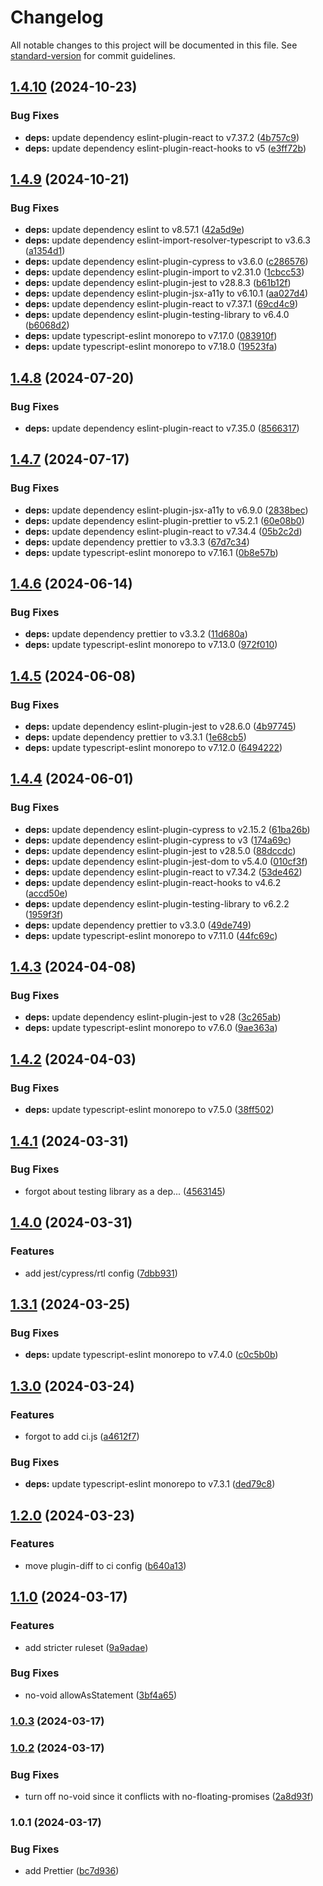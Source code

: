 # Changelog

All notable changes to this project will be documented in this file. See [standard-version](https://github.com/conventional-changelog/standard-version) for commit guidelines.

## [1.4.10](https://github.com/mrijke/eslint-config/compare/v1.4.9...v1.4.10) (2024-10-23)


### Bug Fixes

* **deps:** update dependency eslint-plugin-react to v7.37.2 ([4b757c9](https://github.com/mrijke/eslint-config/commit/4b757c9579e84a40ba1b9ba0605709d1668140e0))
* **deps:** update dependency eslint-plugin-react-hooks to v5 ([e3ff72b](https://github.com/mrijke/eslint-config/commit/e3ff72becbc8a87fe770e043354381b1a7337e4a))

## [1.4.9](https://github.com/mrijke/eslint-config/compare/v1.4.8...v1.4.9) (2024-10-21)


### Bug Fixes

* **deps:** update dependency eslint to v8.57.1 ([42a5d9e](https://github.com/mrijke/eslint-config/commit/42a5d9e8a2d8d097c326004797ebc9130b7f9f19))
* **deps:** update dependency eslint-import-resolver-typescript to v3.6.3 ([a1354d1](https://github.com/mrijke/eslint-config/commit/a1354d1304e4776e9af3523290742256ce3de731))
* **deps:** update dependency eslint-plugin-cypress to v3.6.0 ([c286576](https://github.com/mrijke/eslint-config/commit/c28657687b11eb06fb9a932ab8f53ab10e920492))
* **deps:** update dependency eslint-plugin-import to v2.31.0 ([1cbcc53](https://github.com/mrijke/eslint-config/commit/1cbcc539e8946bde8db7cb46c063c052efd1768e))
* **deps:** update dependency eslint-plugin-jest to v28.8.3 ([b61b12f](https://github.com/mrijke/eslint-config/commit/b61b12f2207a3ced01d9265cdfc480ab9a4e470d))
* **deps:** update dependency eslint-plugin-jsx-a11y to v6.10.1 ([aa027d4](https://github.com/mrijke/eslint-config/commit/aa027d409301c1411d961ef799904a8bb1b28d85))
* **deps:** update dependency eslint-plugin-react to v7.37.1 ([69cd4c9](https://github.com/mrijke/eslint-config/commit/69cd4c93e5cf2dc2b3ae2b4facbe74708ea1db4c))
* **deps:** update dependency eslint-plugin-testing-library to v6.4.0 ([b6068d2](https://github.com/mrijke/eslint-config/commit/b6068d2133478afca5e6d3ce11fb796b94e389af))
* **deps:** update typescript-eslint monorepo to v7.17.0 ([083910f](https://github.com/mrijke/eslint-config/commit/083910f9efbbe6761e049ccab45dc15df4c7eb9c))
* **deps:** update typescript-eslint monorepo to v7.18.0 ([19523fa](https://github.com/mrijke/eslint-config/commit/19523fac0e40ed2383d1724f6992e515a6827ea6))

## [1.4.8](https://github.com/mrijke/eslint-config/compare/v1.4.7...v1.4.8) (2024-07-20)


### Bug Fixes

* **deps:** update dependency eslint-plugin-react to v7.35.0 ([8566317](https://github.com/mrijke/eslint-config/commit/8566317b06232088badb1cea5e99f47d3fb6117b))

## [1.4.7](https://github.com/mrijke/eslint-config/compare/v1.4.6...v1.4.7) (2024-07-17)


### Bug Fixes

* **deps:** update dependency eslint-plugin-jsx-a11y to v6.9.0 ([2838bec](https://github.com/mrijke/eslint-config/commit/2838becb76703461ce2b53bd86c3aa725f38a79c))
* **deps:** update dependency eslint-plugin-prettier to v5.2.1 ([60e08b0](https://github.com/mrijke/eslint-config/commit/60e08b0c5b53b2955bc09aed64c4a07e9ad63e97))
* **deps:** update dependency eslint-plugin-react to v7.34.4 ([05b2c2d](https://github.com/mrijke/eslint-config/commit/05b2c2d3c9a39033d6e67336ddc5a2eb24f7b989))
* **deps:** update dependency prettier to v3.3.3 ([67d7c34](https://github.com/mrijke/eslint-config/commit/67d7c346bfa0c9767276f59c118ae902b1bef346))
* **deps:** update typescript-eslint monorepo to v7.16.1 ([0b8e57b](https://github.com/mrijke/eslint-config/commit/0b8e57b3b1007df9564cad281c1353b684e25e8b))

## [1.4.6](https://github.com/mrijke/eslint-config/compare/v1.4.5...v1.4.6) (2024-06-14)


### Bug Fixes

* **deps:** update dependency prettier to v3.3.2 ([11d680a](https://github.com/mrijke/eslint-config/commit/11d680aaffa26c92c14fe7d03bd2cd32ce3d3f67))
* **deps:** update typescript-eslint monorepo to v7.13.0 ([972f010](https://github.com/mrijke/eslint-config/commit/972f010903156973530ef3dd862fa4aeb6d16f4e))

## [1.4.5](https://github.com/mrijke/eslint-config/compare/v1.4.4...v1.4.5) (2024-06-08)


### Bug Fixes

* **deps:** update dependency eslint-plugin-jest to v28.6.0 ([4b97745](https://github.com/mrijke/eslint-config/commit/4b977459402d0e3aa96370b41442e79b907f9d19))
* **deps:** update dependency prettier to v3.3.1 ([1e68cb5](https://github.com/mrijke/eslint-config/commit/1e68cb5e5fe80921b8ae3acd57b7f9563b4bb231))
* **deps:** update typescript-eslint monorepo to v7.12.0 ([6494222](https://github.com/mrijke/eslint-config/commit/649422211abca1eba872fef9dcb563dc440ea261))

## [1.4.4](https://github.com/mrijke/eslint-config/compare/v1.4.3...v1.4.4) (2024-06-01)


### Bug Fixes

* **deps:** update dependency eslint-plugin-cypress to v2.15.2 ([61ba26b](https://github.com/mrijke/eslint-config/commit/61ba26b1be8e8f27c83d422287d9c4ce8d11bef7))
* **deps:** update dependency eslint-plugin-cypress to v3 ([174a69c](https://github.com/mrijke/eslint-config/commit/174a69c0451cc0afbc40d6fec8285309f853676d))
* **deps:** update dependency eslint-plugin-jest to v28.5.0 ([88dccdc](https://github.com/mrijke/eslint-config/commit/88dccdc147d58dc5dfabca365dadfac55af5aeca))
* **deps:** update dependency eslint-plugin-jest-dom to v5.4.0 ([010cf3f](https://github.com/mrijke/eslint-config/commit/010cf3fdf89ed25c8aa545b53f7546ca80ba18d6))
* **deps:** update dependency eslint-plugin-react to v7.34.2 ([53de462](https://github.com/mrijke/eslint-config/commit/53de462ae26c1a62ba018af21efe183927b052eb))
* **deps:** update dependency eslint-plugin-react-hooks to v4.6.2 ([accd50e](https://github.com/mrijke/eslint-config/commit/accd50e6c92001c8e552ba2e3ef06d4f938c598c))
* **deps:** update dependency eslint-plugin-testing-library to v6.2.2 ([1959f3f](https://github.com/mrijke/eslint-config/commit/1959f3f33d38fa714a5dea8c5096778b63141994))
* **deps:** update dependency prettier to v3.3.0 ([49de749](https://github.com/mrijke/eslint-config/commit/49de749acf50b53c98289e31206c53ad85d0d32b))
* **deps:** update typescript-eslint monorepo to v7.11.0 ([44fc69c](https://github.com/mrijke/eslint-config/commit/44fc69cbdef300f9be8ae9d48af0922b18df59f7))

## [1.4.3](https://github.com/mrijke/eslint-config/compare/v1.4.2...v1.4.3) (2024-04-08)


### Bug Fixes

* **deps:** update dependency eslint-plugin-jest to v28 ([3c265ab](https://github.com/mrijke/eslint-config/commit/3c265ab32da170005f24e646a19e53d70ea8e903))
* **deps:** update typescript-eslint monorepo to v7.6.0 ([9ae363a](https://github.com/mrijke/eslint-config/commit/9ae363aacb9560243222814c16f2cdc7688842c9))

## [1.4.2](https://github.com/mrijke/eslint-config/compare/v1.4.1...v1.4.2) (2024-04-03)


### Bug Fixes

* **deps:** update typescript-eslint monorepo to v7.5.0 ([38ff502](https://github.com/mrijke/eslint-config/commit/38ff50298f6062de2e8e4d97a36420055d7f59d5))

## [1.4.1](https://github.com/mrijke/eslint-config/compare/v1.4.0...v1.4.1) (2024-03-31)


### Bug Fixes

* forgot about testing library as a dep... ([4563145](https://github.com/mrijke/eslint-config/commit/4563145b1bd3e1261cd64d749f004e911e138c66))

## [1.4.0](https://github.com/mrijke/eslint-config/compare/v1.3.1...v1.4.0) (2024-03-31)


### Features

* add jest/cypress/rtl config ([7dbb931](https://github.com/mrijke/eslint-config/commit/7dbb9317a2b06a63b33d4cba0fb34905529a622f))

## [1.3.1](https://github.com/mrijke/eslint-config/compare/v1.3.0...v1.3.1) (2024-03-25)


### Bug Fixes

* **deps:** update typescript-eslint monorepo to v7.4.0 ([c0c5b0b](https://github.com/mrijke/eslint-config/commit/c0c5b0b87d1118258fe7cd28e7468e6d09907064))

## [1.3.0](https://github.com/mrijke/eslint-config/compare/v1.2.0...v1.3.0) (2024-03-24)


### Features

* forgot to add ci.js ([a4612f7](https://github.com/mrijke/eslint-config/commit/a4612f73d585dfa7f09d4f7020224cf9b6f54840))


### Bug Fixes

* **deps:** update typescript-eslint monorepo to v7.3.1 ([ded79c8](https://github.com/mrijke/eslint-config/commit/ded79c8c4b2e30188eaf5d38ebdebc9c7a74f713))

## [1.2.0](https://github.com/mrijke/eslint-config/compare/v1.1.0...v1.2.0) (2024-03-23)


### Features

* move plugin-diff to ci config ([b640a13](https://github.com/mrijke/eslint-config/commit/b640a131260dcf8e1e21ac78dd8ca8fcc8af3ee9))

## [1.1.0](https://github.com/mrijke/eslint-config/compare/v1.0.3...v1.1.0) (2024-03-17)


### Features

* add stricter ruleset ([9a9adae](https://github.com/mrijke/eslint-config/commit/9a9adae46fcdec1c47637f952ee7fcf29b27ad57))


### Bug Fixes

* no-void allowAsStatement ([3bf4a65](https://github.com/mrijke/eslint-config/commit/3bf4a6553c54d987ade0db25051d2052630565b2))

### [1.0.3](https://github.com/mrijke/eslint-config/compare/v1.0.2...v1.0.3) (2024-03-17)

### [1.0.2](https://github.com/mrijke/eslint-config/compare/v1.0.1...v1.0.2) (2024-03-17)


### Bug Fixes

* turn off no-void since it conflicts with no-floating-promises ([2a8d93f](https://github.com/mrijke/eslint-config/commit/2a8d93f02a30de6330d9c691f476c499b896e00f))

### 1.0.1 (2024-03-17)


### Bug Fixes

* add Prettier ([bc7d936](https://github.com/mrijke/eslint-config/commit/bc7d9369f52446534f7dd1176fc5edfa60f48585))
